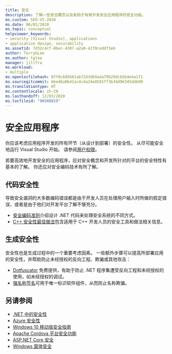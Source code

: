 ```yaml
---
title: 安全
description: 了解一些安全概念以及有助于有效开发安全应用程序的安全功能。
ms.custom: SEO-VS-2020
ms.date: 06/01/2018
ms.topic: conceptual
helpviewer_keywords:
- security [Visual Studio], applications
- application design, securability
ms.assetid: 7d32c4cf-8bec-4307-a2a8-42f0ceddf3eb
author: TerryGLee
ms.author: tglee
manager: jillfra
ms.workload:
- multiple
ms.openlocfilehash: 07f0c685b61ab72d3db9ada79b29dcb5b4e4a1f1
ms.sourcegitcommit: bbed6a0b41ac4c4a24e8581ff3b34d96345ddb00
ms.translationtype: HT
ms.contentlocale: zh-CN
ms.lasthandoff: 12/03/2020
ms.locfileid: "96560819"
---
```

# <a name="secure-applications"></a>安全应用程序

你应该考虑应用程序开发的所有环节（从设计到部署）的安全性。 从尽可能安全地运行 Visual Studio 开始。 请参阅[用户权限](../ide/user-permissions-and-visual-studio.md)。

若要高效地开发安全的应用程序，应对安全概念和开发所针对的平台的安全特性有基本的了解。 你还应对安全编码技术有所了解。

## <a name="code-for-security"></a>代码安全性

导致安全漏洞的大多数编码错误都是由于开发人员在处理用户输入时所做的假定错误，或者是由于他们对开发平台了解不够充分。

- [安全编码准则](/dotnet/standard/security/secure-coding-guidelines)介绍设计 .NET 代码来处理安全系统的不同方式。
- [C++ 安全性最佳做法](/cpp/top/security-best-practices-for-cpp)包含适用于 C++ 开发人员的安全工具和做法相关信息。

## <a name="build-for-security"></a>生成安全性

安全性也是生成过程中的一个重要考虑因素。 一些额外步骤可以提高所部署应用的安全性，并帮助防止未经授权的反向工程、欺骗或其他攻击：

- [Dotfuscator](dotfuscator/index.md) 免费提供，有助于防止 .NET 程序集遭受反向工程和未经授权的使用，如未经授权的调试。
- [强名称签名](managing-assembly-and-manifest-signing.md)可用于唯一标识软件组件，从而防止名称欺骗。

## <a name="see-also"></a>另请参阅

- [.NET 中的安全性](/dotnet/standard/security/index)
- [Azure 安全性](/azure/security/)
- [Windows 10 移动版安全指南](/windows/security/threat-protection/windows-10-mobile-security-guide)
- [Apache Cordova 平台安全功能](/visualstudio/cross-platform/tools-for-cordova/security/best-practices?view=toolsforcordova-2017&preserve-view=true)
- [ASP.NET Core 安全](/aspnet/core/security/?view=aspnetcore-2.1&preserve-view=true)
- [Windows 窗体安全](/dotnet/framework/winforms/windows-forms-security)
